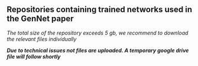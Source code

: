 ## Repositories containing trained networks used in the GenNet paper
 *The total size of the repository exceeds 5 gb, we recommend to download the relevant files individually*
 
***Due to technical issues not files are uploaded. A temporary google drive file will follow shortly***
